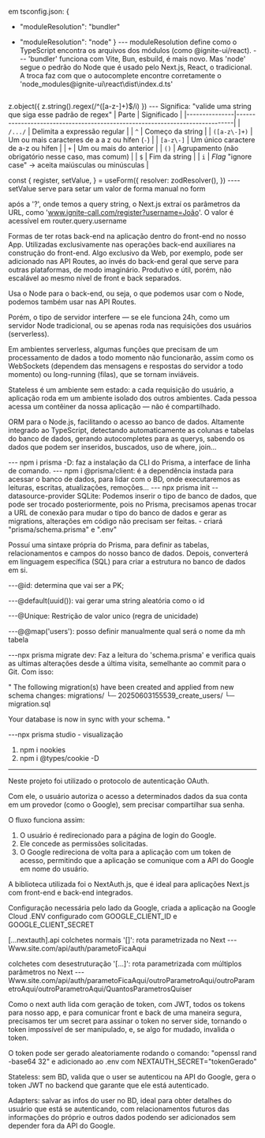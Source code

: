 <!-- autocomplete do '@ignite-ui/react' -->
em tsconfig.json: {
- "moduleResolution": "bundler"
+ "moduleResolution": "node"
}
--- moduleResolution define como o TypeScript encontra os arquivos dos módulos (como @ignite-ui/react). 
--- 'bundler' funciona com Vite, Bun, esbuild, é mais novo. Mas 'node' segue o pedrão do Node que é usado pelo Next.js, React, o tradicional. A troca faz com que o autocomplete encontre corretamente o 'node_modules\@ignite-ui\react\dist\index.d.ts'

<!-- Tag image i = quality e priority -->
<Image src={previewImage} height={400} quality={100} priority alt="" />

<!-- validação com Zod -->
z.object({
  z.string().regex(/^([a-z\-]+)$/i)
})
--- Significa: "valide uma string que siga esse padrão de regex"
| Parte         | Significado                                                                 |
|---------------|-----------------------------------------------------------------------------|
| `/.../`       | Delimita a expressão regular                                                |
| `^`           | Começo da string                                                            |
| `([a-z\-]+)`  | Um ou mais caracteres de a a z ou hífen (`-`)                               |
| `[a-z\-]`     | Um único caractere de a-z ou hífen                                          |
| `+`           | Um ou mais do anterior                                                      |
| `()`          | Agrupamento (não obrigatório nesse caso, mas comum)                         |
| `$`           | Fim da string                                                               |
| `i`           | *Flag* "ignore case" → aceita maiúsculas ou minúsculas                     |



<!-- HookForm -->
 const {
    register,
    setValue,
  } = useForm({
    resolver: zodResolver(),
  })
----setValue serve para setar um valor de forma manual no form

<!-- query.router -->
após a '?', onde temos a query string, o Next.js extraí os parâmetros da URL, como 'www.ignite-call.com/register?username=João'. O valor é acessível em router.query.username

<!-- API ROUTES - overview -->
Formas de ter rotas back-end na aplicação dentro do front-end no nosso App. Utilizadas exclusivamente nas operações back-end auxiliares na construção do front-end.
Algo exclusivo da Web, por exemplo, pode ser adicionado nas API Routes, ao invés do back-end geral que serve para outras plataformas, de modo imaginário.
Produtivo e útil, porém, não escalável ao mesmo nível de front e back separados.

Usa o Node para o back-end, ou seja, o que podemos usar com o Node, podemos também usar nas API Routes.

Porém, o tipo de servidor interfere — se ele funciona 24h, como um servidor Node tradicional, ou se apenas roda nas requisições dos usuários (serverless).

Em ambientes serverless, algumas funções que precisam de um processamento de dados a todo momento não funcionarão, assim como os WebSockets (dependem das mensagens e respostas do servidor a todo momento) ou long-running (filas), que se tornam inviáveis.

Stateless é um ambiente sem estado: a cada requisição do usuário, a aplicação roda em um ambiente isolado dos outros ambientes. Cada pessoa acessa um contêiner da nossa aplicação — não é compartilhado.

<!-- Prisma - introdução -->
ORM para o Node.js, facilitando o acesso ao banco de dados. 
Altamente integrado ao TypeScript, detectando automaticamente as colunas e tabelas do banco de dados, gerando autocompletes para as querys, sabendo os dados que podem ser inseridos, buscados, uso de where, join...

--- npm i prisma -D: faz a instalação da CLI do Prisma, a interface de linha de comando.
--- npm i @prisma/client: é a dependência instada para acessar o banco de dados, para lidar com o BD, onde executaremos as leituras, escritas, atualizações, remoções...
--- npx prisma init --datasource-provider SQLite: Podemos inserir o tipo de banco de dados, que pode ser trocado posteriormente, pois no Prisma, precisamos apenas trocar a URL de conexão para mudar o tipo do banco de dados e gerar as migrations, alterações em código não precisam ser feitas. - criará "prisma/schema.prisma" e ".env" 

<!-- Prisma - schema.prisma -->
Possuí uma sintaxe própria do Prisma, para definir as tabelas, relacionamentos e campos do nosso banco de dados.
Depois, converterá em linguagem específica (SQL) para criar a estrutura no banco de dados em si.

---@id: determina que vai ser a PK; 

---@default(uuid()): vai gerar uma string aleatória como o id

---@Unique: Restrição de valor unico (regra de unicidade)

---@@map('users'): posso definir manualmente qual será o nome da mh tabela

<!-- Prisma - migration -->
---npx prisma migrate dev: Faz a leitura do 'schema.prisma' e verifica quais as ultimas alterações desde a última visita, semelhante ao commit para o Git. Com isso:

" The following migration(s) have been created and applied from new schema changes:
      migrations/
        └─ 20250603155539_create_users/
          └─ migration.sql

Your database is now in sync with your schema.  "

---npx prisma studio - visualização

<!-- nookies - biblioteca para cookies no next -->
1. npm i nookies
2. npm i @types/cookie -D
---

<!-- Autenticação -->
Neste projeto foi utilizado o protocolo de autenticação OAuth.

Com ele, o usuário autoriza o acesso a determinados dados da sua conta em um provedor (como o Google), sem precisar compartilhar sua senha.

O fluxo funciona assim:
  1. O usuário é redirecionado para a página de login do Google.
  2. Ele concede as permissões solicitadas.
  3. O Google redireciona de volta para a aplicação com um token de acesso, permitindo que a aplicação se comunique com a API do Google em nome do usuário.

A biblioteca utilizada foi o NextAuth.js, que é ideal para aplicações Next.js com front-end e back-end integrados.

<!-- Criando oAuth com Google -->
Configuração necessária pelo lado da Google, criada a aplicação na Google Cloud 
.ENV configurado com GOOGLE_CLIENT_ID e GOOGLE_CLIENT_SECRET


<!-- nextAuth api -->
[...nextauth].api
colchetes normais '[]': rota parametrizada no Next
---Www.site.com/api/auth/parametoFicaAqui

colchetes com desestruturação '[...]': rota parametrizada com múltiplos parâmetros no Next
---Www.site.com/api/auth/parametoFicaAqui/outroParametroAqui/outroParametroAqui/outroParametroAqui/QuantosParametrosQuiser

Como o next auth lida com geração de token, com JWT, todos os tokens para nosso app, e para comunicar front e back de uma maneira segura, precisamos ter um secret para assinar o token no server side, tornando o token impossível de ser manipulado, e, se algo for mudado, invalida o token. 

O token pode ser gerado aleatoriamente rodando o comando: "openssl rand -base64 32" e adicionado ao .env com NEXTAUTH_SECRET="tokenGerado"

<!-- NextAuth - autenticações -->

Stateless: sem BD, valida que o user se autenticou na API do Google, gera o token JWT no backend que garante que ele está autenticado. 

Adapters: salvar as infos do user no BD, ideal para obter detalhes do usuário que está se autenticando, com relacionamentos futuros das informações do próprio e outros dados podendo ser adicionados sem depender fora da API do Google.